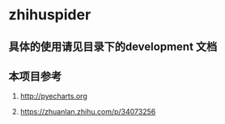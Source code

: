 # zhihuspider

## 具体的使用请见目录下的development 文档


## 本项目参考
1. http://pyecharts.org

2. https://zhuanlan.zhihu.com/p/34073256


